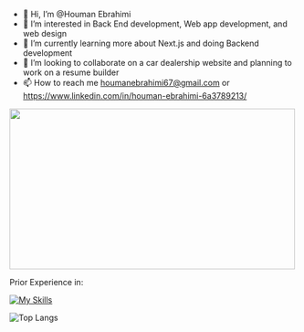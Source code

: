 - 👋 Hi, I’m @Houman Ebrahimi
- 👀 I’m interested in Back End development, Web app development, and web design 
- 🌱 I’m currently learning more about Next.js and doing Backend development 
- 💞️ I’m looking to collaborate on a car dealership website and planning to work on a resume builder
- 📫 How to reach me houmanebrahimi67@gmail.com or https://www.linkedin.com/in/houman-ebrahimi-6a3789213/

<img src="https://i.pinimg.com/originals/2b/d9/53/2bd95341edcd85a63bbe9b395f3289af.gif" width="500" height="281" orentation="center"/>


Prior Experience in:

[![My Skills](https://skillicons.dev/icons?i=js,html,css,wasm,py,androidstudio,cs,c,cpp,js,express,nodejs,nextjs,react,r,sqlite,dotnet,java,matlab,MongoDBperline=7)](https://skillicons.dev)
<!---
HoumanEbrahimi/HoumanEbrahimi is a ✨ special ✨ repository because its `README.md` (this file) appears on your GitHub profile.
You can click the Preview link to take a look at your changes.
--->

 ![Top Langs](https://github-readme-stats.vercel.app/api/top-langs/?username=HoumanEbrahimi&hide=javascript,css,scss,html&theme=tokyonight)

